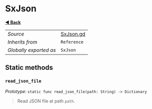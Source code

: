# SxJson

**[◀️ Back](../readme.md)**

|    |     |
|----|-----|
|*Source*|[SxJson.gd](../../extensions/SxJson.gd)|
|*Inherits from*|`Reference`|
|*Globally exported as*|`SxJson`|

## Static methods

### `read_json_file`

*Prototype*: `static func read_json_file(path: String) -> Dictionary`

> Read JSON file at path `path`.  
